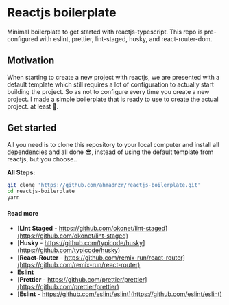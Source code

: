 # Reactjs boilerplate

Minimal boilerplate to get started with reactjs-typescript. This repo is pre-configured with eslint, prettier, lint-staged, husky, and react-router-dom.

## Motivation

When starting to create a new project with reactjs, we are presented with a default template which still requires a lot of configuration to actually start building the project. So as not to configure every time you create a new project. I made a simple boilerplate that is ready to use to create the actual project. at least 🥹.

## Get started

All you need is to clone this repository to your local computer and install all dependencies and all done 😎, instead of using the default template from reactjs, but you choose..

**All Steps:**

```bash
git clone 'https://github.com/ahmadnzr/reactjs-boilerplate.git'
cd reactjs-boilerplate
yarn
```

#### Read more

- [**Lint Staged** - https://github.com/okonet/lint-staged](https://github.com/okonet/lint-staged)
- [**Husky** - https://github.com/typicode/husky](https://github.com/typicode/husky)
- [**React-Router** - https://github.com/remix-run/react-router](https://github.com/remix-run/react-router)
- [**Eslint**]()
- [**Prettier** - https://github.com/prettier/prettier](https://github.com/prettier/prettier)
- [**Eslint** - https://github.com/eslint/eslint](https://github.com/eslint/eslint)
